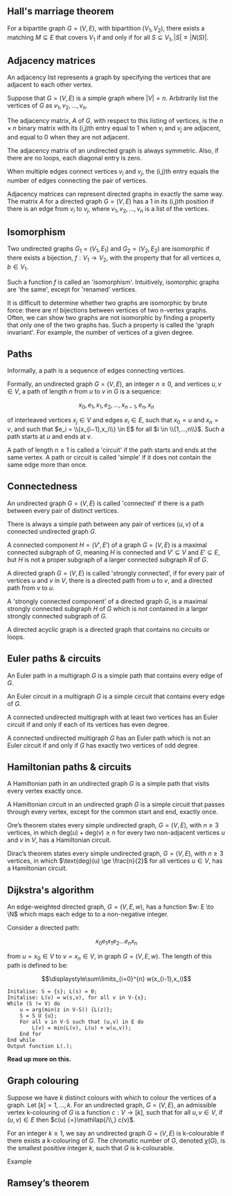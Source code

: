 ## Hall's marriage theorem

For a bipartite graph $G = (V,E)$, with bipartition $(V_1,V_2)$, there exists a matching $M \subseteq E$ that covers $V_1$ if and only if for all $S \subseteq V_1, |S| \le |N(S)|$.

<!-- More proof of this ect? -->

## Adjacency matrices

An adjacency list represents a graph by specifying the vertices that are adjacent to each other vertex.

Suppose that $G = (V,E)$ is a simple graph where $|V| = n$. Arbitrarily list the vertices of $G$ as $v_1, v_2, ..., v_n$.

The adjacency matrix, $A$ of $G$, with respect to this listing of vertices, is the $n \times n$ binary matrix with its (i,j)th entry equal to 1 when $v_i$ and $v_j$ are adjacent, and equal to 0 when they are not adjacent.

The adjacency matrix of an undirected graph is always symmetric. Also, if there are no loops, each diagonal entry is zero.

When multiple edges connect vertices $v_i$ and $v_j$, the (i,j)th entry equals the number of edges connecting the pair of vertices.

Adjacency matrices can represent directed graphs in exactly the same way. The matrix $A$ for a directed graph $G = (V,E)$ has a 1 in its (i,j)th position if there is an edge from $v_i$ to $v_j$, where $v_1, v_2, ..., v_n$ is a list of the vertices.

## Isomorphism

Two undirected graphs $G_1 = (V_1,E_1)$ and $G_2 = (V_2,E_2)$ are isomorphic if there exists a bijection, $f: V_1 \to V_2$, with the property that for all vertices $a,b \in V_1$.

Such a function $f$ is called an 'isomorphism'. Intuitively, isomorphic graphs are 'the same', except for 'renamed' vertices.

It is difficult to determine whether two graphs are isomorphic by brute force: there are n! bijections between vertices of two n-vertex graphs. Often, we can show two graphs are not isomorphic by finding a property that only one of the two graphs has. Such a property is called the 'graph invariant'. For example, the number of vertices of a given degree.

## Paths

Informally, a path is a sequence of edges connecting vertices.

Formally, an undirected graph $G = (V,E)$, an integer $n \ge 0$, and vertices $u,v \in V$, a path of length $n$ from $u$ to $v$ in $G$ is a sequence:

$$x_0, e_1, x_1, e_2,...,x_{n−1}, e_n, x_n$$

of interleaved vertices $x_j \in V$ and edges $e_i \in E$, such that $x_0 = u$ and $x_n = v$, and such that $e_i = \\{x_{i−1},x_i\\} \in E$ for all $i \in \\{1,...,n\\}$. Such a path starts at $u$ and ends at $v$.

A path of length $n \ge 1$ is called a 'circuit' if the path starts and ends at the same vertex. A path or circuit is called 'simple' if it does not contain the same edge more than once.

## Connectedness

An undirected graph $G = (V,E)$ is called 'connected' if there is a path between every pair of distinct vertices.

There is always a simple path between any pair of vertices $(u,v)$ of a connected undirected graph $G$.

A connected component $H = (V',E')$ of a graph $G = (V,E)$ is a maximal connected subgraph of $G$, meaning $H$ is connected and $V' \subseteq V$ and $E' \subseteq E$, but $H$ is not a proper subgraph of a larger connected subgraph $R$ of $G$.

A directed graph $G = (V,E)$ is called 'strongly connected', if for every pair of vertices $u$ and $v$ in $V$, there is a directed path from $u$ to $v$, and a directed path from $v$ to $u$.

A 'strongly connected component' of a directed graph $G$, is a maximal strongly connected subgraph $H$ of $G$ which is not contained in a larger strongly connected subgraph of $G$.

A directed acyclic graph is a directed graph that contains no circuits or loops.

## Euler paths & circuits

An Euler path in a multigraph $G$ is a simple path that contains every edge of $G$.

An Euler circuit in a multigraph $G$ is a simple circuit that contains every edge of $G$.

A connected undirected multigraph with at least two vertices has an Euler circuit if and only if each of its vertices has even degree.

A connected undirected multigraph $G$ has an Euler path which is not an Euler circuit if and only if $G$ has exactly two vertices of odd degree.

## Hamiltonian paths & circuits

A Hamiltonian path in an undirected graph $G$ is a simple path that visits every vertex exactly once.

A Hamiltonian circuit in an undirected graph $G$ is a simple circuit that passes through every vertex, except for the common start and end, exactly once.

Ore’s theorem states every simple undirected graph, $G = (V,E)$, with $n \ge 3$ vertices, in which $\text{deg}(u) + \text{deg}(v) \ge n$ for every two non-adjacent vertices $u$ and $v$ in $V$, has a Hamiltonian circuit.

Dirac’s theorem states every simple undirected graph, $G = (V,E)$, with $n \ge 3$ vertices, in which $\text{deg}(u) \ge \frac{n}{2}$ for all vertices $u \in V$, has a Hamiltonian circuit.

## Dijkstra's algorithm

An edge-weighted directed graph, $G = (V,E,w)$, has a function $w: E \to \N$ which maps each edge to to a non-negative integer.

Consider a directed path:

$$x_0e_1x_1e_2...e_nx_n$$

from $u = x_0 \in V$ to $v = x_n \in V$, in graph $G = (V,E,w)$. The length of this path is defined to be:

$$\displaystyle\sum\limits_{i=0}^{n} w(x_{i-1},x_i)$$

```
Initalise: S = {s}; L(s) = 0;
Initalise: L(v) = w(s,v), for all v in V-{s};
While (S != V) do
    u = arg(min(z in V-S)) {L(z)};
    S = S U {u};
    For all v in V-S such that (u,v) in E do
        L(v) = min(L(v), L(u) + w(u,v));
    End for
End while
Output function L(.);
```

**Read up more on this.**

## Graph colouring

Suppose we have $k$ distinct colours with which to colour the vertices of a graph. Let $[k] = {1,...,k}$. For an undirected graph, $G = (V,E)$, an admissible vertex k-colouring of $G$ is a function $c: V \to [k]$, such that for all $u,v \in V$, if $(u,v) \in E$ then $c(u) {=}\mathllap{/\\,} c(v)$.

For an integer $k \ge 1$, we say an undirected graph $G = (V,E)$ is k-colourable if there exists a k-colouring of $G$. The chromatic number of $G$, denoted $χ(G)$, is the smallest positive integer $k$, such that $G$ is k-colourable.

Example

## Ramsey’s theorem
